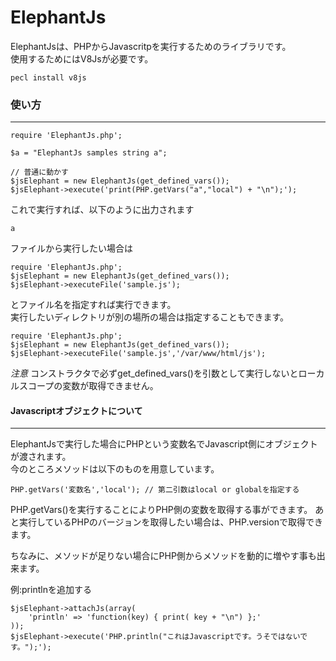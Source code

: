 # ElephantJs

ElephantJsは、PHPからJavascritpを実行するためのライブラリです。  
使用するためにはV8Jsが必要です。


	pecl install v8js
  


### 使い方
----


	require 'ElephantJs.php';
	
	$a = "ElephantJs samples string a";

	// 普通に動かす
	$jsElephant = new ElephantJs(get_defined_vars());
	$jsElephant->execute('print(PHP.getVars("a","local") + "\n");');

これで実行すれば、以下のように出力されます  

	a

ファイルから実行したい場合は

	require 'ElephantJs.php';
	$jsElephant = new ElephantJs(get_defined_vars());
	$jsElephant->executeFile('sample.js');
	
とファイル名を指定すれば実行できます。  
実行したいディレクトリが別の場所の場合は指定することもできます。  

	require 'ElephantJs.php';
	$jsElephant = new ElephantJs(get_defined_vars());
	$jsElephant->executeFile('sample.js','/var/www/html/js');
	
_注意_ コンストラクタで必ずget_defined_vars()を引数として実行しないとローカルスコープの変数が取得できません。


#### Javascriptオブジェクトについて
----

ElephantJsで実行した場合にPHPという変数名でJavascript側にオブジェクトが渡されます。  
今のところメソッドは以下のものを用意しています。

	PHP.getVars('変数名','local'); // 第二引数はlocal or globalを指定する

PHP.getVars()を実行することによりPHP側の変数を取得する事ができます。 
あと実行しているPHPのバージョンを取得したい場合は、PHP.versionで取得できます。

ちなみに、メソッドが足りない場合にPHP側からメソッドを動的に増やす事も出来ます。

例:printlnを追加する  

	$jsElephant->attachJs(array(
		'println' => 'function(key) { print( key + "\n") };'
	));
	$jsElephant->execute('PHP.println("これはJavascriptです。うそではないです。");');



